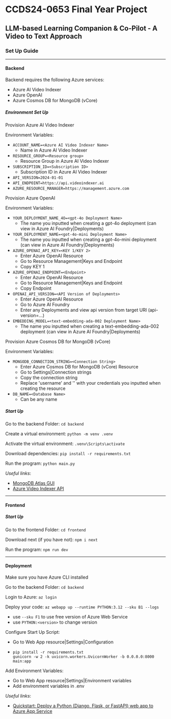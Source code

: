 # CCDS24-0653 Final Year Project

## LLM-based Learning Companion & Co-Pilot - A Video to Text Approach 

### Set Up Guide

***
#### Backend

Backend requires the following Azure services:
- Azure AI Video Indexer 
- Azure OpenAI
- Azure Cosmos DB for MongoDB (vCore)

##### Environment Set Up

Provision Azure AI Video Indexer

Environment Variables:
- ```ACCOUNT_NAME=<Azure AI Video Indexer Name>```
  - Name in Azure AI Video Indexer
- ```RESOURCE_GROUP=<Resource group>```
  - Resource Group in Azure AI Video Indexer
- ```SUBSCRIPTION_ID=<Subscription ID>```
  - Subscription ID in Azure AI Video Indexer
- ```API_VERSION=2024-01-01```
- ```API_ENDPOINT=https://api.videoindexer.ai```
- ```AZURE_RESOURCE_MANAGER=https://management.azure.com```

Provision Azure OpenAI

Environment Variables:
- ```YOUR_DEPLOYMENT_NAME_4O=<gpt-4o Deployment Name>``` 
  - The name you inputted when creating a gpt-4o deployment (can view in Azure AI Foundry|Deployments)
- ```YOUR_DEPLOYMENT_NAME=<got-4o-mini Deployment Name>```
  - The name you inputted when creating a gpt-4o-mini deployment (can view in Azure AI Foundry|Deployments)
- ```AZURE_OPENAI_API_KEY=<KEY 1/KEY 2>```
  - Enter Azure OpenAI Resource
  - Go to Resource Management|Keys and Endpoint
  - Copy KEY 1
- ```AZURE_OPENAI_ENDPOINT=<Endpoint>```
  - Enter Azure OpenAI Resource
  - Go to Resource Management|Keys and Endpoint
  - Copy Endpoint
- ```OPENAI_API_VERSION=<API Version of Deployments>```
  - Enter Azure OpenAI Resource 
  - Go to Azure AI Foundry
  - Enter any Deployments and view api version from target URI (api-version=...)
- ```EMBEDDING_MODEL=<text-embedding-ada-002 Deployment Name>```
  - The name you inputted when creating a text-embedding-ada-002 deployment (can view in Azure AI Foundry|Deployments)

Provision Azure Cosmos DB for MongoDB (vCore)

Environment Variables:
- ```MONGODB_CONNECTION_STRING=<Connection String>```
  - Enter Azure Cosmos DB for MongoDB (vCore) Resource
  - Go to Settings|Connection strings
  - Copy the connection string
  - Replace 'username' and '<password>' with your credentials you inputted when creating the resource
- ```DB_NAME=<Database Name>```
  -  Can be any name


##### Start Up

Go to the backend Folder:
```cd backend```

Create a virtual environment:
```python -m venv .venv```

Activate the virtual environment:
```.venv\Scripts\activate```

Download dependencies:
```pip install -r requirements.txt```

Run the program:
```python main.py```

*Useful links*:
- [MongoDB Atlas GUI](https://www.mongodb.com/products/platform/atlas-database)
- [Azure Video Indexer API](https://api-portal.videoindexer.ai/)


***
#### Frontend

##### Start Up

Go to the frontend Folder:
```cd frontend```

Download next (if you have not):
```npm i next```

Run the program:
```npm run dev```

***
#### Deployment

Make sure you have Azure CLI installed

Go to the backend Folder:
```cd backend```

Login to Azure:
```az login```

Deploy your code:
```az webapp up --runtime PYTHON:3.12 --sku B1 --logs```
- use ```--sku F1``` to use free version of Azure Web Service
- use ```PYTHON:<version>``` to change version

Configure Start Up Script:
- Go to Web App resource|Settings|Configuration
- ```
  pip install -r requirements.txt 
  gunicorn -w 2 -k uvicorn.workers.UvicornWorker -b 0.0.0.0:8000 main:app
  ```

Add Environment Variables:
- Go to Web App resource|Settings|Environment variables
- Add environment variables in .env

*Useful links*:
- [Quickstart: Deploy a Python (Django, Flask, or FastAPI) web app to Azure App Service](https://learn.microsoft.com/en-us/azure/app-service/quickstart-python?tabs=flask%2Cwindows%2Cazure-portal%2Cazure-cli-deploy%2Cdeploy-instructions-azportal%2Cterminal-bash%2Cdeploy-instructions-zip-azcli)
